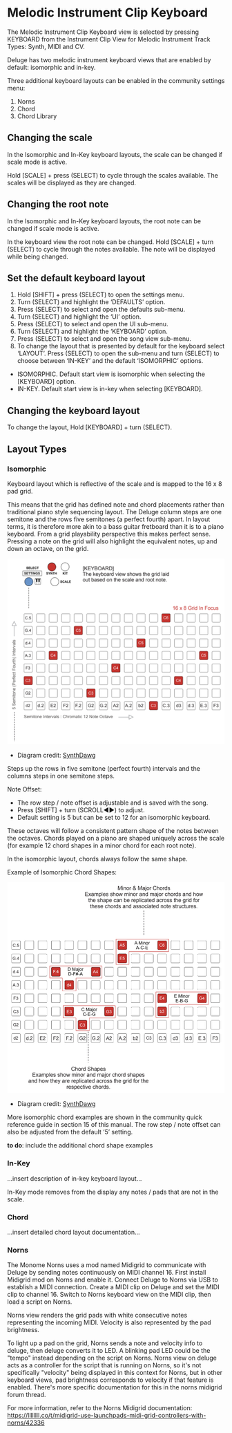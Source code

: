 # Melodic Instrument Clip Keyboard

The Melodic Instrument Clip Keyboard view is selected by pressing KEYBOARD from the Instrument Clip View for Melodic Instrument Track Types: Synth, MIDI and CV. 

Deluge has two melodic instrument keyboard views that are enabled by default: isomorphic and in-key. 

Three additional keyboard layouts can be enabled in the community settings menu:

1. Norns
1. Chord
1. Chord Library

## Changing the scale

In the Isomorphic and In-Key keyboard layouts, the scale can be changed if scale mode is active.

Hold [SCALE] + press (SELECT) to cycle through the scales available. The scales will be displayed as they are changed.

## Changing the root note

In the Isomorphic and In-Key keyboard layouts, the root note can be changed if scale mode is active.

In the keyboard view the root note can be changed. Hold [SCALE] + turn (SELECT) to cycle through the notes available. The note will be displayed while being changed.

## Set the default keyboard layout

1. Hold [SHIFT] + press (SELECT) to open the settings menu.
1. Turn (SELECT) and highlight the ‘DEFAULTS’ option.
1. Press (SELECT) to select and open the defaults sub-menu.
1. Turn (SELECT) and highlight the ‘UI’ option.
1. Press (SELECT) to select and open the UI sub-menu.
1. Turn (SELECT) and highlight the ‘KEYBOARD’ option.
1. Press (SELECT) to select and open the song view sub-menu.
1. To change the layout that is presented by default for the keyboard select ‘LAYOUT’. Press (SELECT) to open the sub-menu and turn (SELECT) to choose between ‘IN-KEY’ and the default ‘ISOMORPHIC’ options.
- ISOMORPHIC. Default start view is isomorphic when selecting the
[KEYBOARD] option.
- IN-KEY. Default start view is in-key when selecting [KEYBOARD].

## Changing the keyboard layout

To change the layout, Hold [KEYBOARD] + turn (SELECT).

## Layout Types

### Isomorphic

Keyboard layout which is reflective of the scale and is mapped to the 16 x 8 pad grid.

This means that the grid has defined note and chord placements rather than traditional piano style sequencing layout. The Deluge column steps are one semitone and the rows five semitones (a perfect fourth) apart. In layout terms, it is therefore more akin to a bass guitar fretboard than it is to a piano keyboard. From a grid playability perspective this makes perfect sense. Pressing a note on the grid will also highlight the equivalent notes, up and down an octave, on the grid.

![An image of the Synthstrom Deluge Isomorphic Keyboard Layout](../../../../../../images/isomorphic-keyboard.png "Synthstrom Deluge Isomorphic Keyboard Layout")
* Diagram credit: [SynthDawg](https://www.synthdawg.com)

Steps up the rows in five semitone (perfect fourth) intervals and the columns steps in one semitone steps.

Note Offset:

- The row step / note offset is adjustable and is saved with the song.
- Press [SHIFT] + turn (SCROLL◄►) to adjust.
- Default setting is 5 but can be set to 12 for an isomorphic keyboard.

These octaves will follow a consistent pattern shape of the notes between the octaves. Chords played on a piano are shaped uniquely across the scale (for example 12 chord shapes in a minor chord for each root note).

In the isomorphic layout, chords always follow the same shape.

Example of Isomorphic Chord Shapes:

![An image of the Synthstrom Deluge Isomorphic Keyboard Layout Chord Shapes](../../../../../../images/isomorphic-keyboard-chord-shapes.png "Synthstrom Deluge Isomorphic Keyboard Layout Chord Shapes")
* Diagram credit: [SynthDawg](https://www.synthdawg.com)

More isomorphic chord examples are shown in the community quick reference guide in section 15 of this manual. The row step / note offset can also be adjusted from the default ‘5’ setting.

**to do**: include the additional chord shape examples

### In-Key

...insert description of in-key keyboard layout...

In-Key mode removes from the display any notes / pads that are not in the scale. 

### Chord

...insert detailed chord layout documentation...

### Norns

The Monome Norns uses a mod named Midigrid to communicate with Deluge by sending notes continuously on MIDI channel 16. First install Midigrid mod on Norns and enable it. Connect Deluge to Norns via USB to establish a MIDI connection. Create a MIDI clip on Deluge and set the MIDI clip to channel 16. Switch to Norns keyboard view on the MIDI clip, then load a script on Norns.

Norns view renders the grid pads with white consecutive notes representing the incoming MIDI. Velocity is also represented by the pad brightness.

To light up a pad on the grid, Norns sends a note and velocity info to deluge, then deluge converts it to LED. A blinking pad LED could be the "tempo" instead depending on the script on Norns. Norns view on deluge acts as a controller for the script that is running on Norns, so it's not specifically "velocity" being displayed in this context for Norns, but in other keyboard views, pad brightness corresponds to velocity if that feature is enabled. There's more specific documentation for this in the norns midigrid forum thread. 

For more information, refer to the Norns Midigrid documentation: https://llllllll.co/t/midigrid-use-launchpads-midi-grid-controllers-with-norns/42336